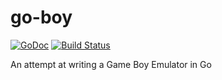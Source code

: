 # go-boy

[![GoDoc](https://godoc.org/github.com/jakereps/go-boy?status.svg)](https://godoc.org/github.com/jakereps/go-boy) [![Build Status](https://travis-ci.com/jakereps/go-boy.svg?branch=master)](https://travis-ci.com/jakereps/go-boy)

An attempt at writing a Game Boy Emulator in Go
